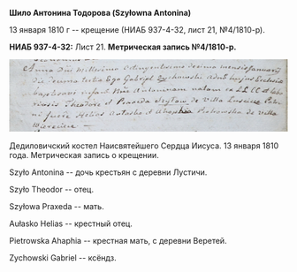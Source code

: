 **Шило Антонина Тодорова (Szyłowna Antonina)**

13 января 1810 г -- крещение (НИАБ 937-4-32, лист 21, №4/1810-р).

**НИАБ 937-4-32:** Лист 21. **Метрическая запись №4/1810-р.**

![](./media/ebedb9ca84cd9a39eeaddd151f2eb6ef2e0247ff.png)

Дедиловичский костел Наисвятейшего Сердца Иисуса. 13 января 1810 года.
Метрическая запись о крещении.

Szyło Antonina -- дочь крестьян с деревни Лустичи.

Szyło Theodor -- отец.

Szyłowa Praxeda -- мать.

Aułasko Helias -- крестный отец.

Pietrowska Ahaphia -- крестная мать, с деревни Веретей.

Zychowski Gabriel -- ксёндз.
